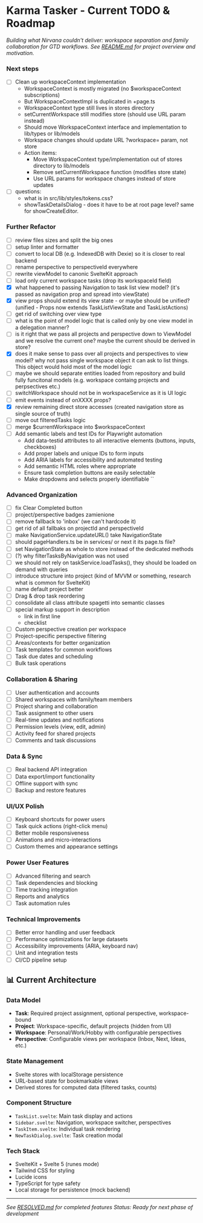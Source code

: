 # Karma Tasker - Current TODO & Roadmap

*Building what Nirvana couldn't deliver: workspace separation and family collaboration for GTD workflows.*
*See [README.md](./README.md) for project overview and motivation.*

### Next steps
- [ ] Clean up workspaceContext implementation
  - WorkspaceContext is mostly migrated (no $workspaceContext subscriptions)
  - But WorkspaceContextImpl is duplicated in +page.ts
  - WorkspaceContext type still lives in stores directory
  - setCurrentWorkspace still modifies store (should use URL param instead)
  - Should move WorkspaceContext interface and implementation to lib/types or lib/models
  - Workspace changes should update URL ?workspace= param, not store
  - Action items:
    - Move WorkspaceContext type/implementation out of stores directory to lib/models
    - Remove setCurrentWorkspace function (modifies store state)
    - Use URL params for workspace changes instead of store updates
- [ ] questions:
  - what is in src/lib/styles/tokens.css?
  - showTaskDetailsDialog - does it have to be at root page level? same for showCreateEditor.

### Further Refactor
- [ ] review files sizes and split the big ones
- [ ] setup linter and formatter
- [ ] convert to local DB (e.g. IndexedDB with Dexie) so it is closer to real backend
- [ ] rename perspective to perspectiveId everywhere
- [ ] rewrite viewModel to canonic SvelteKit approach
- [ ] load only current workspace tasks (drop its workspaceId field)
- [x] what happened to passing Navigation to task list view model? (it's passed as navigation prop and spread into viewState)
- [x] view props should extend its view state - or maybe should be unified? (unified - Props now extends TaskListViewState and TaskListActions)
- [ ] get rid of switching over view type
- [ ] what is the point of model logic that is called only by one view model in a delegation manner?
- [ ] is it right that we pass all projects and perspective down to ViewModel and we resolve the current one? maybe the current should be derived in store?
- [x] does it make sense to pass over all projects and perspectives to view model? why not pass single workspace object it can ask to list things. This object would hold most of the model logic
- [ ] maybe we should separate entities loaded from repository and build fully funcitonal models (e.g. workspace containg projects and perpsectives etc.)
- [ ] switchWorkspace should not be in workspaceService as it is UI logic
- [ ] emit events instead of onXXXX props?
- [x] review remaining direct store accesses (created navigation store as single source of truth)
- [ ] move out filteredTasks logic
- [ ] merge $currentWorkspace into $workspaceContext
- [ ] Add semantic labels and test IDs for Playwright automation
  - Add data-testid attributes to all interactive elements (buttons, inputs, checkboxes)
  - Add proper labels and unique IDs to form inputs
  - Add ARIA labels for accessibility and automated testing
  - Add semantic HTML roles where appropriate
  - Ensure task completion buttons are easily selectable
  - Make dropdowns and selects properly identifiable
``
### Advanced Organization
- [ ] fix Clear Completed button
- [ ] project/perspective badges zamienione
- [ ] remove fallback to 'inbox' (we can't hardcode it)
- [ ] get rid of all fallbaks on projectId and perspectiveId
- [ ] make NavigationService.updateURL() take NavigationState
- [ ] should pageHandlers.ts be in services/ or next it its page.ts file?
- [ ] set NavigationState as whole to store instead of the dedicated methods
- [ ] (?) why filterTasksByNavigation was not used
- [ ] we should not rely on taskService.loadTasks(), they should be loaded on demand with queries
- [ ] introduce structure into project (kind of MVVM or something, research what is common for SvelteKit)
- [ ] name default project better
- [ ] Drag & drop task reordering
- [ ] consolidate all class attribute spagetti into semantic classes
- [ ] special markup support in description
  - link in first line
  - checklist
- [ ] Custom perspective creation per workspace
- [ ] Project-specific perspective filtering
- [ ] Areas/contexts for better organization
- [ ] Task templates for common workflows
- [ ] Task due dates and scheduling
- [ ] Bulk task operations

### Collaboration & Sharing
- [ ] User authentication and accounts
- [ ] Shared workspaces with family/team members
- [ ] Project sharing and collaboration
- [ ] Task assignment to other users
- [ ] Real-time updates and notifications
- [ ] Permission levels (view, edit, admin)
- [ ] Activity feed for shared projects
- [ ] Comments and task discussions

### Data & Sync
- [ ] Real backend API integration
- [ ] Data export/import functionality
- [ ] Offline support with sync
- [ ] Backup and restore features

### UI/UX Polish
- [ ] Keyboard shortcuts for power users
- [ ] Task quick actions (right-click menu)
- [ ] Better mobile responsiveness
- [ ] Animations and micro-interactions
- [ ] Custom themes and appearance settings

### Power User Features
- [ ] Advanced filtering and search
- [ ] Task dependencies and blocking
- [ ] Time tracking integration
- [ ] Reports and analytics
- [ ] Task automation rules

### Technical Improvements
- [ ] Better error handling and user feedback
- [ ] Performance optimizations for large datasets
- [ ] Accessibility improvements (ARIA, keyboard nav)
- [ ] Unit and integration tests
- [ ] CI/CD pipeline setup

## 📊 Current Architecture

### Data Model
- **Task**: Required project assignment, optional perspective, workspace-bound
- **Project**: Workspace-specific, default projects (hidden from UI)
- **Workspace**: Personal/Work/Hobby with configurable perspectives
- **Perspective**: Configurable views per workspace (Inbox, Next, Ideas, etc.)

### State Management
- Svelte stores with localStorage persistence
- URL-based state for bookmarkable views
- Derived stores for computed data (filtered tasks, counts)

### Component Structure
- `TaskList.svelte`: Main task display and actions
- `Sidebar.svelte`: Navigation, workspace switcher, perspectives
- `TaskItem.svelte`: Individual task rendering
- `NewTaskDialog.svelte`: Task creation modal

### Tech Stack
- SvelteKit + Svelte 5 (runes mode)
- Tailwind CSS for styling
- Lucide icons
- TypeScript for type safety
- Local storage for persistence (mock backend)

---

*See [RESOLVED.md](./RESOLVED.md) for completed features*
*Status: Ready for next phase of development*